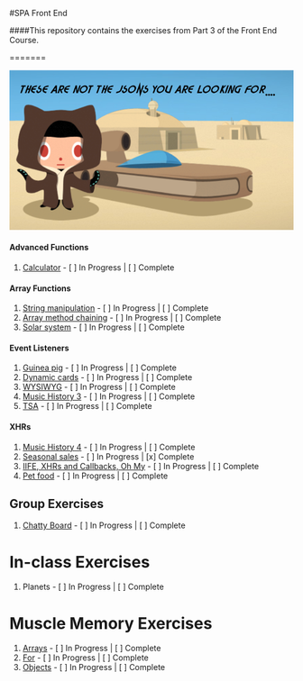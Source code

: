 #SPA Front End

####This repository contains the exercises from Part 3 of the Front End Course.

=======

![Octocat](https://github.com/jmccutchanwd/spa/blob/master/jedi-cat2.png)


#### Advanced Functions

1. [Calculator](https://github.com/jmccutchanwd/spa/blob/master/calculator/README.md) - [ ] In Progress | [ ] Complete

#### Array Functions

1. [String manipulation](https://github.com/jmccutchanwd/spa/tree/master/string-manipultion) - [ ] In Progress | [ ] Complete
1. [Array method chaining](https://github.com/jmccutchanwd/spa/tree/master/chaining) - [ ] In Progress | [ ] Complete
1. [Solar system](https://github.com/jmccutchanwd/spa/tree/master/solar-system) - [ ] In Progress | [ ] Complete

#### Event Listeners

1. [Guinea pig]() - [ ] In Progress | [ ] Complete
1. [Dynamic cards](https://github.com/jmccutchanwd/spa/blob/master/dynamic-cards/README.md) - [ ] In Progress | [ ] Complete
1. [WYSIWYG](https://github.com/jmccutchanwd/spa/blob/master/wysiwyg/README.md) - [ ] In Progress | [ ] Complete
1. [Music History 3](https://github.com/jmccutchanwd/spa/blob/master/music-history-3/README.md) - [ ] In Progress | [ ] Complete
1. [TSA](https://github.com/jmccutchanwd/spa/blob/master/tsa/README.md) - [ ] In Progress | [ ] Complete

#### XHRs

1. [Music History 4]() - [ ] In Progress | [ ] Complete
1. [Seasonal sales](https://github.com/jmccutchanwd/spa/tree/master/seasonal-sales) - [ ] In Progress | [x] Complete
1. [IIFE, XHRs and Callbacks, Oh My]() - [ ] In Progress | [ ] Complete
1. [Pet food]() - [ ] In Progress | [ ] Complete

## Group Exercises

1. [Chatty Board](https://github.com/nss-day-cohort-17/chatty-respected-intelligent-programmers) - [ ] In Progress | [ ] Complete

# In-class Exercises

1. Planets - [ ] In Progress | [ ] Complete

# Muscle Memory Exercises

1. [Arrays]() - [ ] In Progress | [ ] Complete
1. [For]() - [ ] In Progress | [ ] Complete
1. [Objects]() - [ ] In Progress | [ ] Complete
